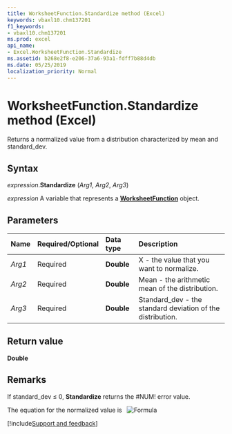 ```yaml
---
title: WorksheetFunction.Standardize method (Excel)
keywords: vbaxl10.chm137201
f1_keywords:
- vbaxl10.chm137201
ms.prod: excel
api_name:
- Excel.WorksheetFunction.Standardize
ms.assetid: b268e2f8-e206-37a6-93a1-fdff7b88d4db
ms.date: 05/25/2019
localization_priority: Normal
---
```



# WorksheetFunction.Standardize method (Excel)

Returns a normalized value from a distribution characterized by mean and standard_dev.


## Syntax

_expression_.**Standardize** (_Arg1_, _Arg2_, _Arg3_)

_expression_ A variable that represents a **[WorksheetFunction](Excel.WorksheetFunction.md)** object.


## Parameters

|Name|Required/Optional|Data type|Description|
|:-----|:-----|:-----|:-----|
| _Arg1_|Required| **Double**|X - the value that you want to normalize.|
| _Arg2_|Required| **Double**|Mean - the arithmetic mean of the distribution.|
| _Arg3_|Required| **Double**|Standard_dev - the standard deviation of the distribution.|

## Return value

**Double**


## Remarks

If standard_dev ≤ 0, **Standardize** returns the #NUM! error value.
    
The equation for the normalized value is &nbsp; ![Formula](../images/awfstand_ZA06051247.gif)


    

[!include[Support and feedback](~/includes/feedback-boilerplate.md)]